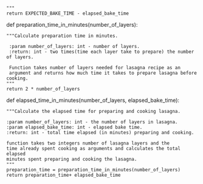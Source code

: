 
    """
    return EXPECTED_BAKE_TIME - elapsed_bake_time

    
    


def preparation_time_in_minutes(number_of_layers):
    
    """Calculate preparation time in minutes.

     :param number_of_layers: int - number of layers.
     :return: int - two times(time each layer take to prepare) the number of layers.

     Function takes number of layers needed for lasagna recipe as an 
     argument and returns how much time it takes to prepare lasagna before cooking.
    """
    return 2 * number_of_layers

def elapsed_time_in_minutes(number_of_layers, elapsed_bake_time):

    """Calculate the elapsed time for preparing and cooking lasagna.

    :param number_of_layers: int - the number of layers in lasagna.
    :param elapsed_bake_time: int - elapsed bake time.
    :return: int - total time elapsed (in minutes) preparing and cooking.

    function takes two integers number of lasagna layers and the
    time already spent cooking as arguments and calculates the total elapsed 
    minutes spent preparing and cooking the lasagna.
    """
    preparation_time = preparation_time_in_minutes(number_of_layers)
    return preparation_time+ elapsed_bake_time
        
    
